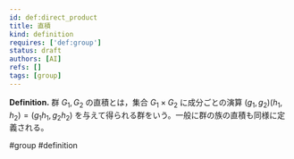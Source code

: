 ```yaml
---
id: def:direct_product
title: 直積
kind: definition
requires: ['def:group']
status: draft
authors: [AI]
refs: []
tags: [group]
---
```


**Definition.** 群 $G_1,G_2$ の直積とは，集合 $G_1\times G_2$ に成分ごとの演算 $(g_1,g_2)(h_1,h_2)=(g_1h_1,g_2h_2)$ を与えて得られる群をいう。一般に群の族の直積も同様に定義される。

#group #definition
